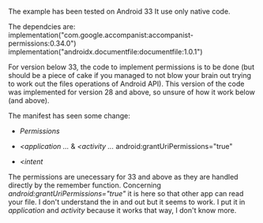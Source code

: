 The example has been tested on Android 33
It use only native code.

The dependcies are:
implementation("com.google.accompanist:accompanist-permissions:0.34.0")
implementation("androidx.documentfile:documentfile:1.0.1")

For version below 33, the code to implement permissions is to be done (but should be a piece of cake if you managed to not blow your brain out trying to work out the files operations of Android API).
This version of the code was implemented for version 28 and above, so unsure of how it work below (and above).

The manifest has seen some change:
- *Permissions*
    <!--    Permissions-->
    <!--Read external storage for import of data base-->
    <uses-permission android:name="android.permission.READ_EXTERNAL_STORAGE"
        android:maxSdkVersion="32" />
    <!--Write external storage for export/backup of data base-->
    <uses-permission android:name="android.permission.WRITE_EXTERNAL_STORAGE"
        android:maxSdkVersion="32"
        tools:ignore="ScopedStorage" />
- *<application ...* & *<activity ...*
  android:grantUriPermissions="true"

- *<intent*
    <action android:name="android.content.action.DOCUMENTS_PROVIDER" />

The permissions are unecessary for 33 and above as they are handled directly by the remember function.
Concerning *android:grantUriPermissions="true"* it is here so that other app can read your file. I don't understand the in and out but it seems to work. I put it in *application* and *activity* because it works that way, I don't know more.

